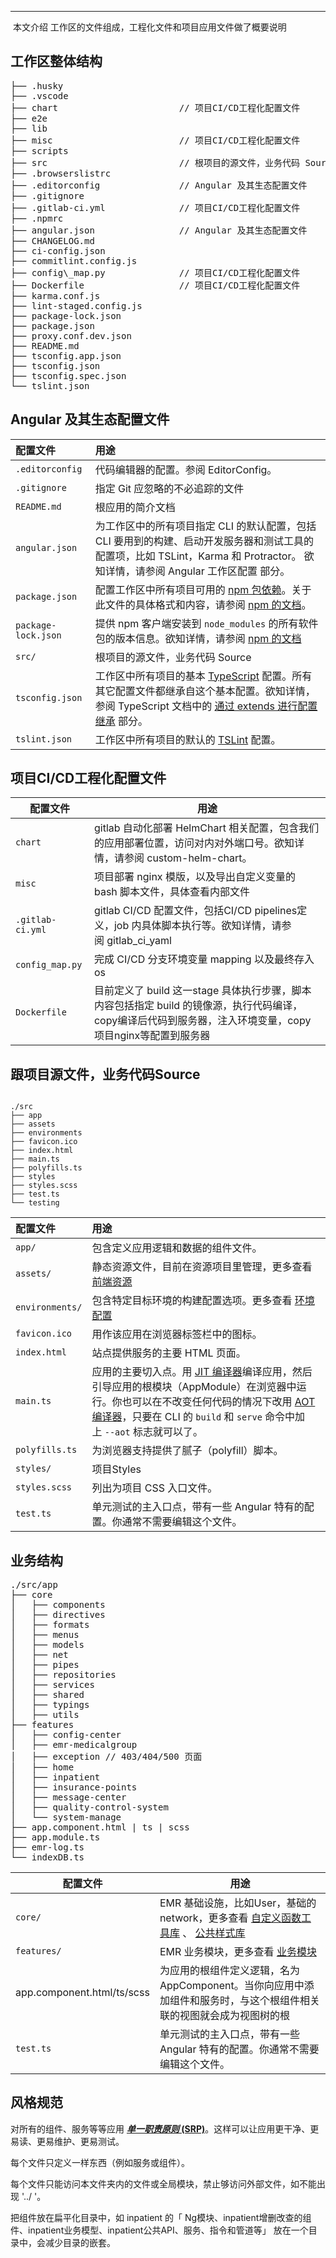 * * *

 本文介绍 工作区的文件组成，工程化文件和项目应用文件做了概要说明

## 工作区整体结构

<pre>
├── .husky
├── .vscode
├── chart                       // 项目CI/CD工程化配置文件
├── e2e
├── lib
├── misc                        // 项目CI/CD工程化配置文件
├── scripts
├── src                         // 根项目的源文件，业务代码 Source
├── .browserslistrc
├── .editorconfig               // Angular 及其生态配置文件
├── .gitignore
├── .gitlab-ci.yml              // 项目CI/CD工程化配置文件
├── .npmrc
├── angular.json                // Angular 及其生态配置文件
├── CHANGELOG.md
├── ci-config.json
├── commitlint.config.js
├── config\_map.py              // 项目CI/CD工程化配置文件
├── Dockerfile                  // 项目CI/CD工程化配置文件
├── karma.conf.js
├── lint-staged.config.js
├── package-lock.json
├── package.json
├── proxy.conf.dev.json
├── README.md
├── tsconfig.app.json
├── tsconfig.json
├── tsconfig.spec.json
└── tslint.json
</pre>





## Angular 及其生态配置文件

| 配置文件|  用途 |
| :--- | :--- |
| `.editorconfig` | 代码编辑器的配置。参阅 EditorConfig。|
| `.gitignore` | 指定 Git 应忽略的不必追踪的文件|
| `README.md` | 根应用的简介文档 |
| `angular.json` | 为工作区中的所有项目指定 CLI 的默认配置，包括 CLI 要用到的构建、启动开发服务器和测试工具的配置项，比如 TSLint，Karma 和 Protractor。 欲知详情，请参阅 Angular 工作区配置 部分。 |
| `package.json`|  配置工作区中所有项目可用的 [npm 包依赖](https://angular.cn/guide/npm-packages)。关于此文件的具体格式和内容，请参阅 [npm 的文档](https://docs.npmjs.com/files/package.json)。|
| `package-lock.json` | 提供 npm 客户端安装到 `node_modules` 的所有软件包的版本信息。欲知详情，请参阅 [npm 的文档](https://docs.npmjs.com/files/package-lock.json)|
| `src/` | 根项目的源文件，业务代码 Source|
| `tsconfig.json`| 工作区中所有项目的基本 [TypeScript](https://www.typescriptlang.org/) 配置。所有其它配置文件都继承自这个基本配置。欲知详情，参阅 TypeScript 文档中的 [通过 extends 进行配置继承](https://www.typescriptlang.org/docs/handbook/tsconfig-json.html#configuration-inheritance-with-extends) 部分。|
| `tslint.json`| 工作区中所有项目的默认的 [TSLint](https://palantir.github.io/tslint/) 配置。|

## 项目CI/CD工程化配置文件

| 配置文件 | 用途 |
| --- | --- |
| `chart ` | gitlab 自动化部署 HelmChart 相关配置，包含我们的应用部署位置，访问对内对外端口号。欲知详情，请参阅 custom-helm-chart。|
| `misc` | 项目部署 nginx 模版，以及导出自定义变量的 bash 脚本文件，具体查看内部文件 |
| `.gitlab-ci.yml `| gitlab CI/CD 配置文件，包括CI/CD pipelines定义，job 内具体脚本执行等。欲知详情，请参阅 gitlab_ci_yaml |
| `config_map.py` | 完成 CI/CD 分支环境变量 mapping 以及最终存入 os |
| `Dockerfile` | 目前定义了 build 这一stage 具体执行步骤，脚本内容包括指定 build 的镜像源，执行代码编译，copy编译后代码到服务器，注入环境变量，copy项目nginx等配置到服务器 |

## 跟项目源文件，业务代码Source
<code>
./src
├── app
├── assets
├── environments
├── favicon.ico
├── index.html
├── main.ts
├── polyfills.ts
├── styles
├── styles.scss
├── test.ts
└── testing
</code>



| 配置文件 | 用途 |
| :--- | :--- |
| `app/` | 包含定义应用逻辑和数据的组件文件。 |
| `assets/` | 静态资源文件，目前在资源项目里管理，更多查看 [前端资源](/pages/viewpage.action?pageId=182486430)|
| `environments/` | 包含特定目标环境的构建配置选项。更多查看 [环境配置](/pages/createpage.action?spaceKey=~yxf&title=%E7%8E%AF%E5%A2%83%E9%85%8D%E7%BD%AE&linkCreation=true&fromPageId=182486417) |
| `favicon.ico` | 用作该应用在浏览器标签栏中的图标。|
| `index.html` | 站点提供服务的主要 HTML 页面。|
| `main.ts` | 应用的主要切入点。用 [JIT 编译器](https://angular.cn/guide/glossary#jit)编译应用，然后引导应用的根模块（AppModule）在浏览器中运行。你也可以在不改变任何代码的情况下改用 [AOT 编译器](https://angular.cn/guide/aot-compiler)，只要在 CLI 的 `build` 和 `serve` 命令中加上 `--aot` 标志就可以了。|
| `polyfills.ts` | 为浏览器支持提供了腻子（polyfill）脚本。|
| `styles/` | 项目Styles |
| `styles.scss` | 列出为项目 CSS 入口文件。|
| `test.ts` | 单元测试的主入口点，带有一些 Angular 特有的配置。你通常不需要编辑这个文件。|

## 业务结构


<pre>
./src/app
├── core
│   ├── components
│   ├── directives
│   ├── formats
│   ├── menus
│   ├── models
│   ├── net
│   ├── pipes
│   ├── repositories
│   ├── services
│   ├── shared
│   ├── typings
│   ├── utils
├── features
│   ├── config-center
│   ├── emr-medicalgroup
│   ├── exception // 403/404/500 页面
│   ├── home
│   ├── inpatient
│   ├── insurance-points
│   ├── message-center
│   ├── quality-control-system
│   └── system-manage
├── app.component.html | ts | scss
├── app.module.ts
├── emr-log.ts
└── indexDB.ts
</pre>

| 配置文件 | 用途 |
| --- | --- |
| `core/` | EMR 基础设施，比如User，基础的network，更多查看 [自定义函数工具库](/pages/viewpage.action?pageId=182486440) 、 [公共样式库](/pages/viewpage.action?pageId=182486444)|
| `features/` | EMR 业务模块，更多查看 [业务模块](/pages/viewpage.action?pageId=43455896)|
| app.component.html/ts/scss | 为应用的根组件定义逻辑，名为 AppComponent。当你向应用中添加组件和服务时，与这个根组件相关联的视图就会成为视图树的根|
| `test.ts` | 单元测试的主入口点，带有一些 Angular 特有的配置。你通常不需要编辑这个文件。|

## 风格规范

对所有的组件、服务等等应用 **[*单一职责原则* (SRP)](https://zh.wikipedia.org/wiki/%E5%8D%95%E4%B8%80%E5%8A%9F%E8%83%BD%E5%8E%9F%E5%88%99)**。这样可以让应用更干净、更易读、更易维护、更易测试。

每个文件只定义一样东西（例如服务或组件）。

每个文件只能访问本文件夹内的文件或全局模块，禁止够访问外部文件，如不能出现 '../ '。

把组件放在扁平化目录中，如 inpatient 的「 Ng模块、inpatient增删改查的组件、inpatient业务模型、inpatient公共API、服务、指令和管道等」 放在一个目录中，会减少目录的嵌套。